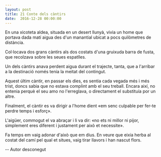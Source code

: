 ```yaml
---
layout: post
title: 21 Conte dels càntirs
date:  2016-12-28 00:00:00
---
```


En una xicoteta aldea, situada en un desert llunyà, vivia un home que portava dada matí aigua des d'un manantial ubicat a pocs quilòmetres de distància.

Col·locava dos grans càntirs als dos costats d'una gruixuda barra de fusta, que recolzava sobre les seues espatlles.

Un dels càntirs anava perdent aigua durant el trajecte, tanta, que a l'arribar a la destinació només tenia la meitat del contingut.

Aquest últim càntir, en passar els dies, es sentia cada vegada més i més trist, doncs sabia que no estava complint amb el seu treball. Encara així, no entenia perquè el seu amo no l'erreglava, o directament el substituía por un altre.

Finalment, el càntir es va dirigir a l'home dient «em senc culpable per fer-te perdre temps i esforç».

L'aigüer, commogut el va abraçar i li va dir: «no ets ni millor ni pijor, simplement eres diferent i justament per això et necessite».

Fa temps em vaig adonar d'això que em dius. En veure que eixia herba al costat del camí pel qual et situes, vaig tirar llavors i han nascut flors.

-- Autor desconegut
